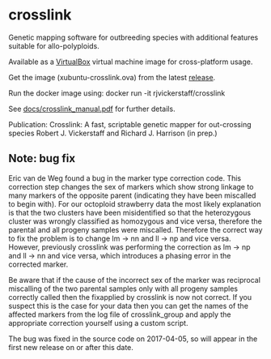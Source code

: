 # crosslink
Genetic mapping software for outbreeding species with additional features suitable for allo-polyploids.

Available as a [VirtualBox](https://www.virtualbox.org) virtual machine image for cross-platform usage.

Get the image (xubuntu-crosslink.ova) from the latest [release](https://github.com/eastmallingresearch/crosslink/releases).

Run the docker image using: docker run -it rjvickerstaff/crosslink

See [docs/crosslink_manual.pdf](https://github.com/eastmallingresearch/crosslink/blob/master/docs/crosslink_manual.pdf) for further details.

Publication:
Crosslink: A fast, scriptable genetic mapper for out-crossing species
Robert J. Vickerstaff and Richard J. Harrison (in prep.)

## Note: bug fix
Eric van de Weg found a bug in the marker type correction code. This correction step changes the sex of markers which show strong linkage to many markers of the opposite parent (indicating they have been miscalled to begin with). For our octoploid strawberry data the most likely explanation is that the two clusters have been misidentified so that the heterozygous cluster was wrongly classified as homozygous and vice versa, therefore the parental and all progeny samples were miscalled. Therefore the correct way to fix the problem is to change lm -> nn and ll -> np and vice versa. However, previously crosslink was performing the correction as lm -> np and ll -> nn and vice versa, which introduces a phasing error in the corrected marker.

Be aware that if the cause of the incorrect sex of the marker was reciprocal miscalling of the two parental samples only with all progeny samples correctly called then the fixapplied by crosslink is now not correct. If you suspect this is the case for your data then you can get the names of the affected markers from the log file of crosslink_group and apply the appropriate correction yourself using a custom script.

The bug was fixed in the source code on 2017-04-05, so will appear in the first new release on or after this date.
